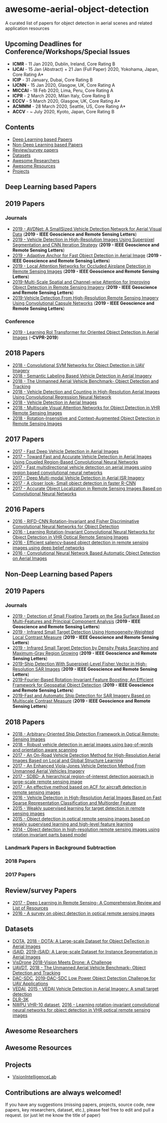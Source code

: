 # awesome-aerial-object-detection
A curated list of papers for object detection in aerial scenes and related application resources

## Upcoming Deadlines for Conference/Workshops/Special Issues
- **ICMR** - 11 Jan 2020, Dublin, Ireland, Core Rating B
- **IJCAI** - 15 Jan (Abstract) + 21 Jan (Full Paper) 2020, Yokohama, Japan, Core Rating A*
- **ICIP** - 31 January, Dubai, Core Rating B
- **IJCNN** - 15 Jan 2020, Glasgow, UK, Core Rating A
- **MICCAI** - 18 Feb 2020, Lima, Peru, Core Rating A
- **ICPR** - 2 March 2020, Milan Italy, Core Rating B
- **ECCV** - 5 March 2020, Glasgow, UK, Core Rating A*
- **ACMMM** - 28 March 2020, Seattle, US, Core Rating A*
- **ACCV** - ~ July 2020, Kyoto, Japan, Core Rating B

## Contents
 - [Deep Learning based Papers](https://github.com/murari023/awesome-aerial-object-detection#deep-learning-based-papers)
 - [Non-Deep Learning based Papers](https://github.com/murari023/awesome-aerial-object-detection#non-deep-learning-based-papers)
 - [Review/survey papers](https://github.com/murari023/awesome-aerial-object-detection#reviewsurvey-papers)
 - [Datasets](https://github.com/murari023/awesome-aerial-object-detection#datasets)
 - [Awesome Researchers](https://github.com/murari023/awesome-aerial-object-detection#awesome-researchers)
 - [Awesome Resources](https://github.com/murari023/awesome-aerial-object-detection#awesome-resources)
 - [Projects](https://github.com/murari023/awesome-aerial-object-detection/blob/master/README.md#projects)

## Deep Learning based Papers

## 2019 Papers
### Journals
- [2019 - AVDNet: A SmallSized Vehicle Detection Network for Aerial Visual Data](https://arxiv.org/abs/1907.07477) (**2019 - IEEE Geoscience and Remote Sensing Letters**)
- [2019 - Vehicle Detection in High-Resolution Images Using Superpixel Segmentation and CNN Iteration Strategy](https://www.researchgate.net/publication/327616822_Vehicle_Detection_in_High-Resolution_Images_Using_Superpixel_Segmentation_and_CNN_Iteration_Strategy) (**2019 - IEEE Geoscience and Remote Sensing Letters**)
- [2019 - Adaptive Anchor for Fast Object Detection in Aerial Image](https://ieeexplore.ieee.org/document/8824218/) (**2019 - IEEE Geoscience and Remote Sensing Letters**)
- [2019 - Local Attention Networks for Occluded Airplane Detection in Remote Sensing Images](https://ieeexplore.ieee.org/document/8769873/) (**2019 - IEEE Geoscience and Remote Sensing Letters**)
- [2019-Multi-Scale Spatial and Channel-wise Attention for Improving Object Detection in Remote Sensing Imagery](https://ieeexplore.ieee.org/document/8807319/) (**2019 - IEEE Geoscience and Remote Sensing Letters**)
- [2019-Vehicle Detection From High-Resolution Remote Sensing Imagery Using Convolutional Capsule Networks](https://ieeexplore.ieee.org/document/8709752/) (**2019 - IEEE Geoscience and Remote Sensing Letters**)

### Conference
- [2019 - Learning RoI Transformer for Oriented Object Detection in Aerial Images](http://openaccess.thecvf.com/content_CVPR_2019/papers/Ding_Learning_RoI_Transformer_for_Oriented_Object_Detection_in_Aerial_Images_CVPR_2019_paper.pdf) (**-CVPR-2019**)



## 2018 Papers
- [2018 - Convolutional SVM Networks for Object Detection in UAV Imagery](https://ieeexplore.ieee.org/document/8288824)
- [2018 - Semantic Labeling Based Vehicle Detection in Aerial Imagery](https://ieeexplore.ieee.org/document/8354178)
- [2018 - The Unmanned Aerial Vehicle Benchmark- Object Detection and Tracking](https://arxiv.org/abs/1804.00518)
- [2018 - Vehicle Detection and Counting in High-Resolution Aerial Images Using Convolutional Regression Neural Network](https://ieeexplore.ieee.org/iel7/6287639/8274985)
- [2018 - Vehicle Detection in Aerial Images](https://arxiv.org/abs/1801.07339)
- [2018 - Multiscale Visual Attention Networks for Object Detection in VHR Remote Sensing Images](http://ieeexplore.ieee.org/document/8513990/)
- [2018 - Rotation-Insensitive and Context-Augmented Object Detection in Remote Sensing Images](https://ieeexplore.ieee.org/document/8240988)

## 2017 Papers
- [2017 - Fast Deep Vehicle Detection in Aerial Images](https://ieeexplore.ieee.org/document/7926624)
- [2017 - Toward Fast and Accurate Vehicle Detection in Aerial Images Using Coupled Region-Based Convolutional Neural Networks](https://ieeexplore.ieee.org/document/7921594)
- [2017 - Fast multidirectional vehicle detection on aerial images using region based convolutional neural networks](https://ieeexplore.ieee.org/document/8127335)
- [2017 - Deep Multi-modal Vehicle Detection in Aerial ISR Imagery](http://ieeexplore.ieee.org/document/7926690/)
- [2017 - A closer look- Small object detection in faster R-CNN](https://ieeexplore.ieee.org/abstract/document/8019550)
- [2017 - Accurate Object Localization in Remote Sensing Images Based on Convolutional Neural Networks](https://ieeexplore.ieee.org/document/7827088/)

## 2016 Papers
- [2016 - RIFD-CNN Rotation-Invariant and Fisher Discriminative Convolutional Neural Networks for Object Detection](http://ieeexplore.ieee.org/document/7780684)
- [2016 - Learning Rotation-Invariant Convolutional Neural Networks for Object Detection in VHR Optical Remote Sensing Images](https://ieeexplore.ieee.org/iel7/36/7580581/07560644.pdf)
- [2016 - Efficient saliency-based object detection in remote sensing images using deep belief networks](https://ieeexplore.ieee.org/document/7378278)
- [2016 - Convolutional Neural Network Based Automatic Object Detection on Aerial Images](https://ieeexplore.ieee.org/document/7447728)

## Non-Deep Learning based Papers
## 2019 Papers
### Journals
 - [2019 - Detection of Small Floating Targets on the Sea Surface Based on Multi-Features and Principal Component Analysis](https://ieeexplore.ieee.org/document/8818289/) (**2019 - IEEE Geoscience and Remote Sensing Letters**)
 - [2019 - Infrared Small Target Detection Using Homogeneity-Weighted Local Contrast Measure](https://ieeexplore.ieee.org/document/8754801/) (**2019 - IEEE Geoscience and Remote Sensing Letters**)
 - [2019 - Infrared Small Target Detection by Density Peaks Searching and Maximum-Gray Region Growing](https://ieeexplore.ieee.org/document/8715427/) (**2019 - IEEE Geoscience and Remote Sensing Letters**)
 - [2019-Ship Detection With Superpixel-Level Fisher Vector in High-Resolution SAR Images](https://ieeexplore.ieee.org/document/8744255/) (**2019 - IEEE Geoscience and Remote Sensing Letters**)
 - [2019-Fourier-Based Rotation-Invariant Feature Boosting: An Efficient Framework for Geospatial Object Detection](https://ieeexplore.ieee.org/document/8737724/) (**2019 - IEEE Geoscience and Remote Sensing Letters**)
 - [2019-Fast and Automatic Ship Detection for SAR Imagery Based on Multiscale Contrast Measure](https://ieeexplore.ieee.org/document/8716523/) (**2019 - IEEE Geoscience and Remote Sensing Letters**)
 
 ## 2018 Papers
- [2018 - Arbitrary-Oriented Ship Detection Framework in Optical Remote-Sensing Images](https://ieeexplore.ieee.org/document/8320789/)
- [2018 - Robust vehicle detection in aerial images using bag-of-words and orientation aware scanning](http://ieeexplore.ieee.org/document/8412109)
- [2017 - An On-Road Vehicle Detection Method for High-Resolution Aerial Images Based on Local and Global Structure Learning](https://ieeexplore.ieee.org/document/7937949/)
- [2017 - An Enhanced Viola-Jones Vehicle Detection Method From Unmanned Aerial Vehicles Imagery](https://ieeexplore.ieee.org/abstract/document/7726065/)
- [2017 - SDBD- A hierarchical region-of-interest detection approach in large-scale remote sensing image](https://ieeexplore.ieee.org/abstract/document/7875421/)
- [2017 - An effective method based on ACF for aircraft detection in remote sensing images](https://ieeexplore.ieee.org/document/7888531/)
- [2016 - Vehicle Detection in High-Resolution Aerial Images Based on Fast Sparse Representation Classification and Multiorder Feature](https://ieeexplore.ieee.org/document/7410075/)
- [2015 - Weakly supervised learning for target detection in remote sensing images](http://ieeexplore.ieee.org/document/6915882)
- [2015 - Object detection in optical remote sensing images based on weakly supervised learning and high-level feature learning](https://ieeexplore.ieee.org/document/6991537)
- [2014 - Object detection in high-resolution remote sensing images using rotation invariant parts based model](https://ieeexplore.ieee.org/document/6512596/)

### Landmark Papers in Background Subtraction


### 2018 Papers

### 2017 Papers

## Review/survey Papers
- [2017 - Deep Learning in Remote Sensing- A Comprehensive Review and List of Resources](https://arxiv.org/pdf/1710.03959)
- [2016 - A survey on object detection in optical remote sensing images](https://arxiv.org/abs/1603.06201)
## Datasets
- [DOTA](https://captain-whu.github.io/DOTA/), [2018 - DOTA: A Large-scale Dataset for Object DeTection in Aerial Images](https://arxiv.org/abs/1711.10398)
- [iSAID](https://captain-whu.github.io/iSAID/), [2019-iSAID: A Large-scale Dataset for Instance Segmentation in Aerial Images](http://openaccess.thecvf.com/content_CVPRW_2019/papers/DOAI/Zamir_iSAID_A_Large-scale_Dataset_for_Instance_Segmentation_in_Aerial_Images_CVPRW_2019_paper.pdf)
- [VisDrone](http://www.aiskyeye.com/) [2018-Vision Meets Drone: A Challenge](http://www.aiskyeye.com/upfile/Vision_Meets_Drones_A_Challenge.pdf)
- [UAVDT](https://sites.google.com/site/daviddo0323/projects/uavdt), [2018 - The Unmanned Aerial Vehicle Benchmark- Object Detection and Tracking](https://arxiv.org/abs/1804.00518)
- [DAC-SDC](https://pitt.app.box.com/s/756141768nn92cj0dkfbg6dan17c4h4q), [2019-DAC-SDC Low Power Object Detection Challenge for UAV Applications](https://arxiv.org/pdf/1809.00110.pdf)
- [VEDAI](https://downloads.greyc.fr/vedai), [2015 - VEDAI Vehicle Detection in Aerial Imagery: A small target detection](https://hal.archives-ouvertes.fr/hal-01122605v2/document)
- [DLR-3K](https://www.dlr.de/eoc/en/desktopdefault.aspx/tabid-5431/9230_read-42467/)
- [NWPU VHR-10 dataset](http://www.escience.cn/people/gongcheng/NWPU-VHR-10.html), [2016 - Learning rotation-invariant convolutional neural networks for object detection in VHR optical remote sensing images](https://ieeexplore.ieee.org/iel7/36/4358825/07560644.pdf)

## Awesome Researchers
 
## Awesome Resources

## Projects
- [VisionIntelligenceLab](https://visionintelligence.github.io/)

## Contributions are always welcomed!
If you have any suggestions (missing papers, projects, source code, new papers, key researchers, dataset, etc.), please feel free to edit and pull a request. (or just let me know the title of paper)
